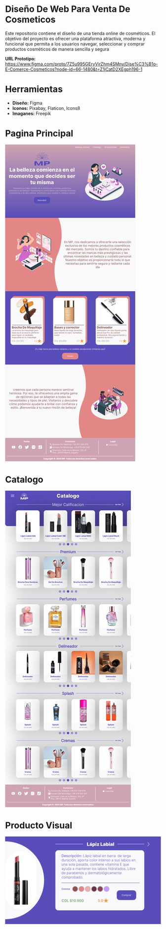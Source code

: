 # Diseño De Web Para Venta De Cosmeticos
Este repositorio contiene el diseño de una tienda online de cosméticos. El objetivo del proyecto es ofrecer una plataforma atractiva, moderna y funcional que permita a los usuarios navegar, seleccionar y comprar productos cosméticos de manera sencilla y segura

**URL Prototipo:** https://www.figma.com/proto/7Z5u995GEryVirZhm4SMny/Dise%C3%B1o-E-Comerce-Cosmeticos?node-id=66-1480&t=Z1jCatD2XEgph196-1

# Herramientas
- **Diseño:** Figma
- **Iconos:** Pixabay, Flaticon, Icons8
- **Imaganes:** Freepik

# Pagina Principal
![Vista previa del diseño](Pagina-Principal.png)

# Catalogo
![Vista previa del catalogo](Catalogo.png)

# Producto Visual
![Vista previa de producto](visual.png)
